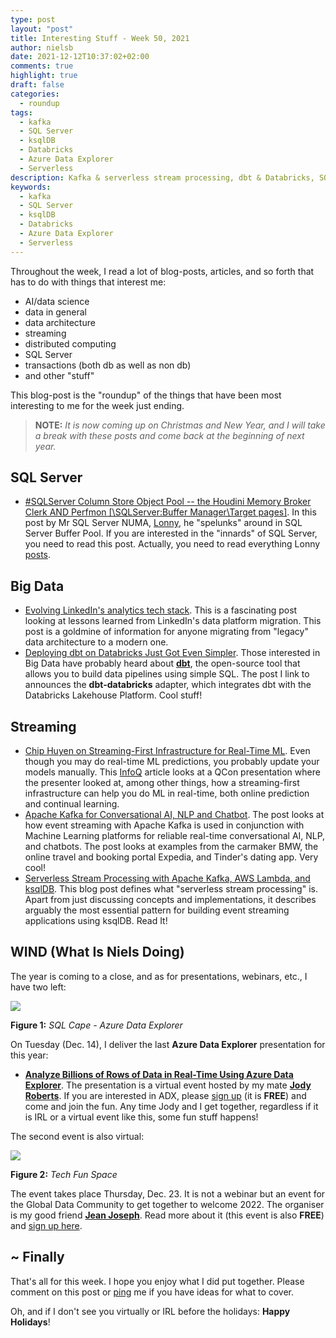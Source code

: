 ```yaml
---
type: post
layout: "post"
title: Interesting Stuff - Week 50, 2021
author: nielsb
date: 2021-12-12T10:37:02+02:00
comments: true
highlight: true
draft: false
categories:
  - roundup
tags:
  - kafka
  - SQL Server
  - ksqlDB
  - Databricks
  - Azure Data Explorer
  - Serverless
description: Kafka & serverless stream processing, dbt & Databricks, SQL Server plumbing, SQL Cape & Azure Data Explorer, and other interesting topics.
keywords:
  - kafka
  - SQL Server
  - ksqlDB
  - Databricks
  - Azure Data Explorer
  - Serverless   
---
```


Throughout the week, I read a lot of blog-posts, articles, and so forth that has to do with things that interest me:

* AI/data science
* data in general
* data architecture
* streaming
* distributed computing
* SQL Server
* transactions (both db as well as non db)
* and other "stuff"

This blog-post is the "roundup" of the things that have been most interesting to me for the week just ending.

> **NOTE:** *It is now coming up on Christmas and New Year, and I will take a break with these posts and come back at the beginning of next year.*

<!--more-->

## SQL Server

* [#SQLServer Column Store Object Pool -- the Houdini Memory Broker Clerk AND Perfmon [\SQLServer:Buffer Manager\Target pages]][3]. In this post by Mr SQL Server NUMA, [Lonny][lonny], he "spelunks" around in SQL Server Buffer Pool. If you are interested in the "innards" of SQL Server, you need to read this post. Actually, you need to read everything Lonny [posts][4].

## Big Data

* [Evolving LinkedIn's analytics tech stack][5]. This is a fascinating post looking at lessons learned from LinkedIn's data platform migration. This post is a goldmine of information for anyone migrating from "legacy" data architecture to a modern one. 
* [Deploying dbt on Databricks Just Got Even Simpler][6]. Those interested in Big Data have probably heard about [**dbt**][7], the open-source tool that allows you to build data pipelines using simple SQL. The post I link to announces the **dbt-databricks** adapter, which integrates dbt with the Databricks Lakehouse Platform. Cool stuff!

## Streaming

* [Chip Huyen on Streaming-First Infrastructure for Real-Time ML][8]. Even though you may do real-time ML predictions, you probably update your models manually. This [InfoQ][iq] article looks at a QCon presentation where the presenter looked at, among other things, how a streaming-first infrastructure can help you do ML in real-time, both online prediction and continual learning.
* [Apache Kafka for Conversational AI, NLP and Chatbot][9]. The post looks at how event streaming with Apache Kafka is used in conjunction with Machine Learning platforms for reliable real-time conversational AI, NLP, and chatbots. The post looks at examples from the carmaker BMW, the online travel and booking portal Expedia, and Tinder's dating app. Very cool!
* [Serverless Stream Processing with Apache Kafka, AWS Lambda, and ksqlDB][10]. This blog post defines what "serverless stream processing" is. Apart from just discussing concepts and implementations, it describes arguably the most essential pattern for building event streaming applications using ksqlDB. Read It! 

## WIND (What Is Niels Doing)

The year is coming to a close, and as for presentations, webinars, etc., I have two left:

![](/images/posts/sql-cape-adx.png)

**Figure 1:** *SQL Cape - Azure Data Explorer*

On Tuesday (Dec. 14), I deliver the last **Azure Data Explorer** presentation for this year:

* [**Analyze Billions of Rows of Data in Real-Time Using Azure Data Explorer**][1]. The presentation is a virtual event hosted by my mate [**Jody Roberts**][11]. If you are interested in ADX, please [sign up][1] (it is **FREE**) and come and join the fun. Any time Jody and I get together, regardless if it is IRL or a virtual event like this, some fun stuff happens!

The second event is also virtual:

![](/images/posts/tech-fun.jpg)

**Figure 2:** *Tech Fun Space*

The event takes place Thursday, Dec. 23. It is not a webinar but an event for the Global Data Community to get together to welcome 2022. The organiser is my good friend [**Jean Joseph**][12]. Read more about it (this event is also **FREE**) and [sign up here][2].

## ~ Finally

That's all for this week. I hope you enjoy what I did put together. Please comment on this post or [ping][ma] me if you have ideas for what to cover.

Oh, and if I don't see you virtually or IRL before the holidays: **Happy Holidays**!

[ma]: mailto:niels.it.berglund@gmail.com
[mp]: https://blog.acolyer.org
[iq]: https://www.infoq.com/
[ew]: http://sqlonice.com/
[re]: http://blog.revolutionanalytics.com
[sqsk]: https://www.sqlskills.com
[mdaveyblog]: https://mdavey.wordpress.com/
[charlblog]: https://charlla.com/

[jovpop]: https://twitter.com/JovanPop_MSFT
[bobw]: https://twitter.com/bobwardms
[revod]: https://twitter.com/revodavid
[lonny]: https://twitter.com/sqL_handLe
[ewtw]: https://twitter.com/sqlOnIce
[buckw]: https://twitter.com/BuckWoodyMSFT
[mattw]: https://twitter.com/matthewwarren
[murba]: https://twitter.com/muratdemirbas
[daveda]: https://twitter.com/davidthecoder
[adcol]: https://twitter.com/adriancolyer
[jesrod]: https://twitter.com/jrdothoughts
[tomaz]: https://twitter.com/tomaz_tsql
[dataart]: https://twitter.com/dataartisans
[luis]: https://twitter.com/luis_de_sousa
[benstop]: https://twitter.com/benstopford
[conflu]: https://twitter.com/confluentinc
[tylert]: https://twitter.com/tyler_treat
[andrewng]: https://twitter.com/AndrewYNg
[lawr]: https://twitter.com/bytezn
[jue]: https://twitter.com/b0rk
[yan]: https://twitter.com/theburningmonk
[danny]: https://twitter.com/g9yuayon
[rmoff]: https://twitter.com/rmoff
[ryansw]: https://twitter.com/ryanswanstrom
[pabloc]: https://twitter.com/pabloc_ds
[mklep]: https://twitter.com/martinkl
[mdavey]: https://twitter.com/matt_davey
[jboner]: https://twitter.com/jboner
[joeduff]: https://twitter.com/funcOfJoe
[charl]: https://twitter.com/charllamprecht
[dbricks]: https://twitter.com/databricks
[adsit]: https://twitter.com/SitnikAdam
[vicky]: https://twitter.com/vickyharp
[dscentral]: https://twitter.com/DataScienceCtrl
[natemc]: https://twitter.com/natemcmaster
[ads]: https://twitter.com/azuredatastudio
[travw]: https://twitter.com/radtravis
[emilk]: https://twitter.com/IsTheArchitect
[netflx]: https://netflixtechblog.com/

[1]: https://www.meetup.com/SQLCape-Meetup/events/282241220/
[2]: https://www.eventbrite.com/e/tech-fun-space-welcome-2022-tickets-215046428657
[3]: http://sql-sasquatch.blogspot.com/2021/12/sqlserver-column-store-object-pool.html
[4]: http://sql-sasquatch.blogspot.com/
[5]: https://engineering.linkedin.com/blog/2021/evolving-linkedin-s-analytics-tech-stack
[6]: https://databricks.com/blog/2021/12/06/deploying-dbt-on-databricks-just-got-even-simpler.html
[7]: https://www.getdbt.com/
[8]: https://www.infoq.com/news/2021/12/huyen-realtime-ml/
[9]: https://www.kai-waehner.de/blog/2021/12/08/apache-kafka-for-conversational-ai-nlp-chatbot/
[10]: https://www.confluent.io/blog/serverless-event-stream-processing/
[11]: https://www.linkedin.com/in/jodyrobertssql/
[12]: https://www.linkedin.com/in/jeandjoseph/
